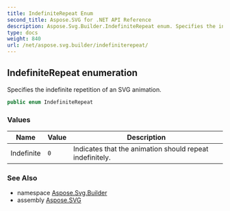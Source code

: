 ```yaml
---
title: IndefiniteRepeat Enum
second_title: Aspose.SVG for .NET API Reference
description: Aspose.Svg.Builder.IndefiniteRepeat enum. Specifies the indefinite repetition of an SVG animation
type: docs
weight: 840
url: /net/aspose.svg.builder/indefiniterepeat/
---
```

## IndefiniteRepeat enumeration

Specifies the indefinite repetition of an SVG animation.

```csharp
public enum IndefiniteRepeat
```

### Values

| Name | Value | Description |
| --- | --- | --- |
| Indefinite | `0` | Indicates that the animation should repeat indefinitely. |

### See Also

* namespace [Aspose.Svg.Builder](../../aspose.svg.builder/)
* assembly [Aspose.SVG](../../)
